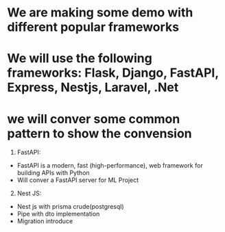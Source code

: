 # We are making some demo with different popular frameworks

# We will use the following frameworks: Flask, Django, FastAPI, Express, Nestjs, Laravel, .Net

# we will conver some common pattern to show the convension

1. FastAPI:

- FastAPI is a modern, fast (high-performance), web framework for building APIs with Python
- Will conver a FastAPI server for ML Project

2. Nest JS:

- Nest js with prisma crude(postgresql)
- Pipe with dto implementation
- Migration introduce
